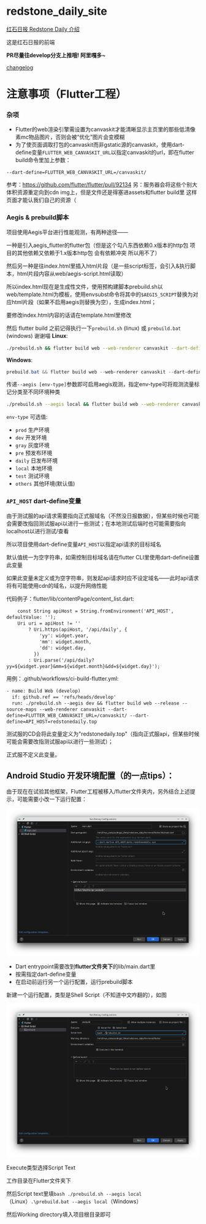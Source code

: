 # redstone_daily_site

[红石日报 Redstone Daily 介绍](https://github.com/RedstoneDaily/redstone_daily)

这是红石日报的前端

**PR尽量往develop分支上推哦! 阿里嘎多~**

[changelog](./changelog.md)

# 注意事项（Flutter工程）

### 杂项

- Flutter的web渲染引擎需设置为canvaskit才能清晰显示主页里的那些低清像素mc物品图片，否则会被“优化”图片会变模糊
- 为了使页面调取打包的canvaskit而非gstatic源的canvaskit，使用dart-define变量`FLUTTER_WEB_CANVASKIT_URL`以指定canvaskit的url，即在flutter build命令里加上参数：
```
--dart-define=FLUTTER_WEB_CANVASKIT_URL=/canvaskit/
```
参考：https://github.com/flutter/flutter/pull/92134
另：服务器会将这些个别大体积资源重定向到cdn img上，但是文件还是得塞进assets和flutter build里 这样页面才能认我们自己的资源（

### Aegis & prebuild脚本

项目使用Aegis平台进行性能观测，有两种途径——

一种是引入aegis_flutter的flutter包（但是这个勾八东西依赖0.x版本的http包 项目的其他依赖又依赖于1.x版本http包 会有依赖冲突 所以用不了）

然后另一种是往index.html里插入html片段（是一些script标签，会引入&执行脚本，html片段内容从web/aegis-script.html读取）

所以index.html现在是生成性文件，使用预构建脚本prebuild.sh以web/template.html为模板，使用envsubst命令将其中的`$AEGIS_SCRIPT`替换为对应html片段（如果不启用aegis则替换为空），生成index.html；

要修改index.html内容的话请在template.html里修改

然后 flutter build 之前记得执行一下`prebuild.sh` (linux) 或 `prebuild.bat` (windows) 谢谢喵
**Linux**:
```bash
./prebuild.sh && flutter build web --web-renderer canvaskit --dart-define=FLUTTER_WEB_CANVASKIT_URL=/canvaskit/
```
**Windows**:
```powershell
prebuild.bat && flutter build web --web-renderer canvaskit --dart-define=FLUTTER_WEB_CANVASKIT_URL=/canvaskit/
```


传递`--aegis [env-type]`参数即可启用aegis观测，指定env-type可将观测流量标记分类至不同环境种类
```bash
./prebuild.sh --aegis local && flutter build web --web-renderer canvaskit --dart-define=FLUTTER_WEB_CANVASKIT_URL=/canvaskit/
```
`env-type` 可选值:
- `prod` 生产环境
- `dev` 开发环境
- `gray` 灰度环境
- `pre` 预发布环境
- `daily` 日发布环境
- `local` 本地环境
- `test` 测试环境
- `others` 其他环境(默认值)

### `API_HOST` dart-define变量

由于测试服的api请求需要指向正式服域名（不然没日报数据），但某些时候也可能会需要改指回测试服api以进行一些测试；在本地测试后端时也可能需要指向localhost以进行测试/查看

所以项目使用dart-define变量`API_HOST`以指定api请求的目标域名

默认值统一为空字符串，如需控制目标域名请在flutter CLI里使用dart-define设置此变量

如果此变量未定义或为空字符串，则发起api请求时应不设定域名——此时api请求将有可能使用cdn的域名，以提升网络性能

代码例子：flutter/lib/contentPage/content_list.dart:
```
    const String apiHost = String.fromEnvironment('API_HOST', defaultValue: '');
    Uri uri = apiHost != ''
        ? Uri.https(apiHost, '/api/daily', {
            'yy': widget.year,
            'mm': widget.month,
            'dd': widget.day,
          })
        : Uri.parse('/api/daily?yy=${widget.year}&mm=${widget.month}&dd=${widget.day}');
```

用例：.github/workflows/ci-build-flutter.yml:
```
- name: Build Web (develop)
  if: github.ref == 'refs/heads/develop'        
  run: ./prebuild.sh --aegis dev && flutter build web --release --source-maps --web-renderer canvaskit --dart-define=FLUTTER_WEB_CANVASKIT_URL=/canvaskit/ --dart-define=API_HOST=redstonedaily.top
```
测试服的CD会将此变量定义为"redstonedaily.top"（指向正式服api，但某些时候可能会需要改指测试服api以进行一些测试）；

正式服不定义此变量。

## Android Studio 开发环境配置（的一点tips）：

由于现在在试验其他框架，Flutter工程被移入/flutter文件夹内，另外结合上述提示，可能需要小改一下运行配置：

![img.png](img_as_1.png)

- Dart entrypoint需要改到**flutter文件夹下**的lib/main.dart里
- 按需指定dart-define变量
- 在启动前运行另一个运行配置，运行prebuild脚本

新建一个运行配置，类型是Shell Script（不知道中文咋翻的），如图

![](img_as_2.png)

Execute类型选择Script Text

工作目录在Flutter文件夹下

然后Script text里填`bash ./prebuild.sh --aegis local`（Linux）`.\prebuild.bat --aegis local`（Windows）

然后Working directory填入项目根目录即可
